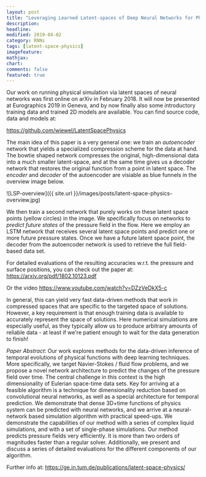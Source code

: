 ```yaml
---
layout: post
title: "Leveraging Learned Latent-spaces of Deep Neural Networks for Physics Predictions"
description: 
headline: 
modified: 2019-04-02
category: RNNs
tags: [latent-space-physics]
imagefeature: 
mathjax: 
chart: 
comments: false
featured: true
---
```


Our work on running physical simulation via latent spaces of neural networks was first online on arXiv in February 2018. It will now be presented at Eurographics 2019 in Geneva, and by now finally also some introductory
training data and trained 2D models are available. You can find source code, data and models at:

<https://github.com/wiewel/LatentSpacePhysics>

The main idea of this paper is a very general one: we train an _autoencoder_ network that yields a
specialized compression scheme for the data at hand. The bowtie shaped network compresses the original,
high-dimensional data into a much smaller latent-space, and at the same time gives us a decoder
network that restores the original function from a point in latent space. The _encoder_ and _decoder_
of the autoencoder are visiable as blue funnels in the overview image below.

![LSP-overview]({{ site.url }}/images/posts/latent-space-physics-overview.jpg)

We then train a second network that purely works on these latent space points (yellow circles)
in the image. We specifically focus on networks to _predict future states_ of the pressure
field in the flow. Here we employ an LSTM network that receives several latent space points and predict one
or more future pressure states. Once we have a future latent space point, the decoder from the autoencoder network
is used to retrieve the full field-based data set.

For detailed evaluations of the resulting accuracies
w.r.t. the pressure and surface positions, you can check out the paper at: <https://arxiv.org/pdf/1802.10123.pdf>

Or the video <https://www.youtube.com/watch?v=DZzVeDkX5-c>

In general, this can yield very fast data-driven methods that work in compressed spaces
that are specific to the targeted space of solutions. However, a key requirement is that
enough training data is available to accurately represent the space of solutions. Here
numerical simulations are especially useful, as they typically allow us to produce arbitrary
amounts of reliable data - at least if we're patient enough to wait for the data generation to
finish!

_Paper Abstract_: Our work explores methods for the data-driven inference of temporal evolutions of physical functions with deep learning techniques. More specifically, we target Navier-Stokes / fluid flow problems, and we propose a novel network architecture to predict the changes of the pressure field over time. The central challenge in this context is the high dimensionality of Eulerian space-time data sets. Key for arriving at a feasible algorithm is a technique for dimensionality reduction based on convolutional neural networks, as well as a special architecture for temporal prediction. We demonstrate that dense 3D+time functions of physics system can be predicted with neural networks, and we arrive at a neural-network based simulation algorithm with practical speed-ups. We demonstrate the capabilities of our method with a series of complex liquid simulations, and with a set of single-phase simulations. Our method predicts pressure fields very efficiently. It is more than two orders of magnitudes faster than a regular solver. Additionally, we present and discuss a series of detailed evaluations for the different components of our algorithm.  

Further info at: <https://ge.in.tum.de/publications/latent-space-physics/>
